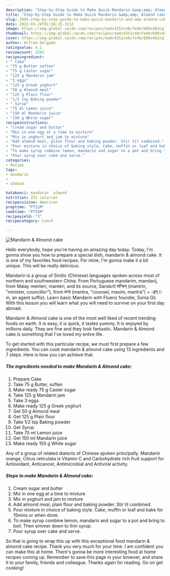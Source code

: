 ```yaml
---
description: "Step-by-Step Guide to Make Quick Mandarin &amp;amp; Almond cake"
title: "Step-by-Step Guide to Make Quick Mandarin &amp;amp; Almond cake"
slug: 2845-step-by-step-guide-to-make-quick-mandarin-and-amp-almond-cake
date: 2022-03-24T01:58:25.321Z
image: https://img-global.cpcdn.com/recipes/eadc4351ce0cfe4b/680x482cq70/mandarin-almond-cake-recipe-main-photo.jpg
thumbnail: https://img-global.cpcdn.com/recipes/eadc4351ce0cfe4b/680x482cq70/mandarin-almond-cake-recipe-main-photo.jpg
cover: https://img-global.cpcdn.com/recipes/eadc4351ce0cfe4b/680x482cq70/mandarin-almond-cake-recipe-main-photo.jpg
author: Alfred Delgado
ratingvalue: 4.1
reviewcount: 2582
recipeingredient:
- " Cake"
- "75 g Butter soften"
- "75 g Caster sugar"
- "125 g Mandarin jam"
- "3 eggs"
- "125 g Greek yoghurt"
- "50 g Almond meal"
- "125 g Plain flour"
- "1/2 tsp Baking powder"
- " Syrup"
- "75 ml Lemon juice"
- "150 ml Mandarin juice"
- "150 g White sugar"
recipeinstructions:
- "Cream sugar and butter"
- "Mix in one egg at a time to mixture"
- "Mix in yoghurt and jam to mixture"
- "Add almond meal, plain flour and baking powder. Stir til combined."
- "Pour mixture in choice of baking style. Cake, muffin or loaf and bake for 15mins or when done."
- "To make syrup combine lemon, mandarin and sugar to a pot and bring to boil. Then simmer down to thin syrup."
- "Pour syrup over cake and serve."
categories:
- Recipe
tags:
- mandarin
- 
- almond

katakunci: mandarin  almond 
nutrition: 251 calories
recipecuisine: American
preptime: "PT11M"
cooktime: "PT35M"
recipeyield: "3"
recipecategory: Lunch

---
```



![Mandarin &amp; Almond cake](https://img-global.cpcdn.com/recipes/eadc4351ce0cfe4b/680x482cq70/mandarin-almond-cake-recipe-main-photo.jpg)

Hello everybody, hope you're having an amazing day today. Today, I'm gonna show you how to prepare a special dish, mandarin &amp; almond cake. It is one of my favorites food recipes. For mine, I'm gonna make it a bit unique. This will be really delicious.

Mandarin is a group of Sinitic (Chinese) languages spoken across most of northern and southwestern China. From Portuguese mandarim, mandarij, from Malay menteri, manteri, and its source, Sanskrit मन्त्रिन् (mantrin, &#34;minister, councillor&#34;), from मन्त्र (mantra, &#34;counsel, maxim, mantra&#34;) + -इन् (-in, an agent suffix). Learn basic Mandarin with Fluenz founder, Sonia Gil. With this lesson you will learn what you will need to survive on your first day abroad.

Mandarin &amp; Almond cake is one of the most well liked of recent trending foods on earth. It is easy, it is quick, it tastes yummy. It is enjoyed by millions daily. They are fine and they look fantastic. Mandarin &amp; Almond cake is something that I've loved my entire life.


To get started with this particular recipe, we must first prepare a few ingredients. You can cook mandarin &amp; almond cake using 13 ingredients and 7 steps. Here is how you can achieve that.

<!--inarticleads1-->

##### The ingredients needed to make Mandarin &amp; Almond cake:

1. Prepare  Cake
1. Take 75 g Butter, soften
1. Make ready 75 g Caster sugar
1. Take 125 g Mandarin jam
1. Take 3 eggs
1. Make ready 125 g Greek yoghurt
1. Get 50 g Almond meal
1. Get 125 g Plain flour
1. Take 1/2 tsp Baking powder
1. Get  Syrup
1. Take 75 ml Lemon juice
1. Get 150 ml Mandarin juice
1. Make ready 150 g White sugar


Any of a group of related dialects of Chinese spoken principally. Mandarin orange, Citrus reticulata is Vitamin C and Carbohydrate rich fruit support for Antioxidant, Anticancer, Antimicrobial and Antiviral activity. 

<!--inarticleads2-->

##### Steps to make Mandarin &amp; Almond cake:

1. Cream sugar and butter
1. Mix in one egg at a time to mixture
1. Mix in yoghurt and jam to mixture
1. Add almond meal, plain flour and baking powder. Stir til combined.
1. Pour mixture in choice of baking style. Cake, muffin or loaf and bake for 15mins or when done.
1. To make syrup combine lemon, mandarin and sugar to a pot and bring to boil. Then simmer down to thin syrup.
1. Pour syrup over cake and serve.




So that is going to wrap this up with this exceptional food mandarin &amp; almond cake recipe. Thank you very much for your time. I am confident you can make this at home. There's gonna be more interesting food at home recipes coming up. Remember to save this page in your browser, and share it to your family, friends and colleague. Thanks again for reading. Go on get cooking!

